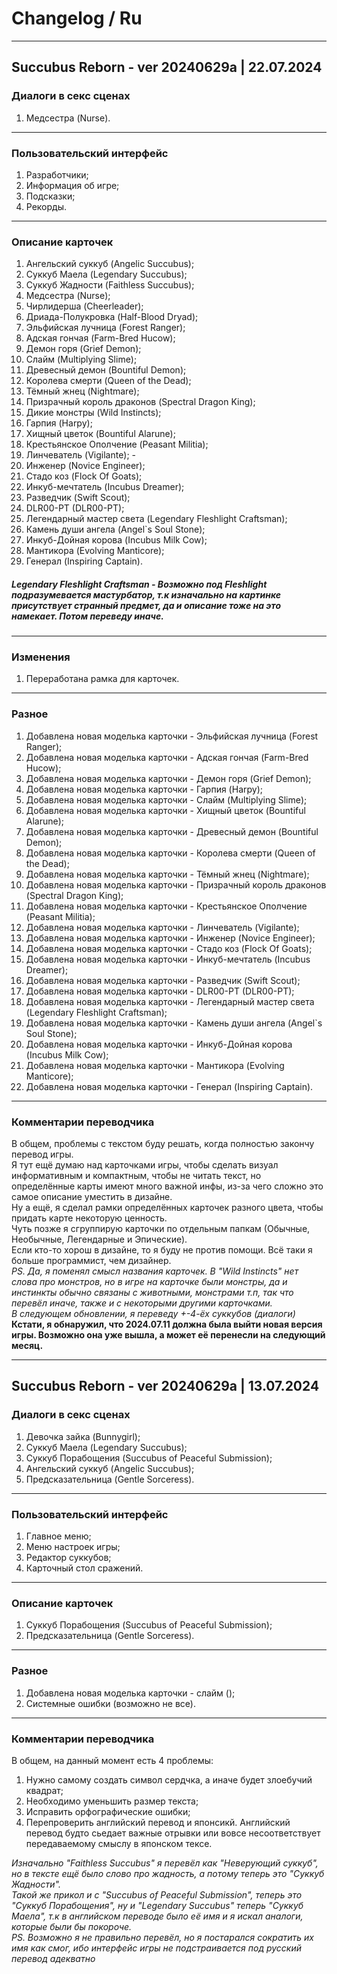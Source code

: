 # Changelog / Ru

---

## Succubus Reborn - ver 20240629a | 22.07.2024

### Диалоги в секс сценах
1. Медсестра (Nurse).

---

### Пользовательский интерфейс
1. Разработчики;
2. Информация об игре;
3. Подсказки;
4. Рекорды.

---

### Описание карточек
1. Ангельский суккуб (Angelic Succubus);
2. Суккуб Маела (Legendary Succubus);
3. Суккуб Жадности  (Faithless Succubus);
4. Медсестра (Nurse);
5. Чирлидерша (Cheerleader);
6. Дриада-Полукровка (Half-Blood Dryad);
7. Эльфийская лучница (Forest Ranger);
8. Адская гончая (Farm-Bred Hucow);
9. Демон горя (Grief Demon);
10. Слайм (Multiplying Slime);
11. Древесный демон (Bountiful Demon);
12. Королева смерти (Queen of the Dead);
13. Тёмный жнец (Nightmare);
14. Призрачный король драконов (Spectral Dragon King);
15. Дикие монстры (Wild Instincts);
16. Гарпия (Harpy);
17. Хищный цветок (Bountiful Alarune);
18. Крестьянское Ополчение (Peasant Militia);
19. Линчеватель (Vigilante); -
20. Инженер (Novice Engineer);
21. Стадо коз (Flock Of Goats);
22. Инкуб-мечтатель (Incubus Dreamer);
23. Разведчик (Swift Scout);
24. DLR00-PT (DLR00-PT);
25. Легендарный мастер света (Legendary Fleshlight Craftsman);
26. Камень души ангела (Angel`s Soul Stone);
27. Инкуб-Дойная корова (Incubus Milk Cow);
28. Мантикора (Evolving Manticore);
29. Генерал (Inspiring Captain).

##### Legendary Fleshlight Craftsman - Возможно под Fleshlight подразумевается мастурбатор, т.к изначально на картинке присутствует странный предмет, да и описание тоже на это намекает. Потом переведу иначе.
---

### Изменения
1. Переработана рамка для карточек.

---

### Разное
1. Добавлена новая моделька карточки - Эльфийская лучница (Forest Ranger);
2. Добавлена новая моделька карточки - Адская гончая (Farm-Bred Hucow);
3. Добавлена новая моделька карточки - Демон горя (Grief Demon);
4. Добавлена новая моделька карточки - Гарпия (Harpy);
5. Добавлена новая моделька карточки - Слайм (Multiplying Slime);
6. Добавлена новая моделька карточки - Хищный цветок (Bountiful Alarune);
7. Добавлена новая моделька карточки - Древесный демон (Bountiful Demon);
8. Добавлена новая моделька карточки - Королева смерти (Queen of the Dead);
9. Добавлена новая моделька карточки - Тёмный жнец (Nightmare);
10. Добавлена новая моделька карточки - Призрачный король драконов (Spectral Dragon King);
11. Добавлена новая моделька карточки - Крестьянское Ополчение (Peasant Militia);
12. Добавлена новая моделька карточки - Линчеватель (Vigilante);
13. Добавлена новая моделька карточки - Инженер (Novice Engineer);
14. Добавлена новая моделька карточки - Стадо коз (Flock Of Goats);
15. Добавлена новая моделька карточки - Инкуб-мечтатель (Incubus Dreamer);
16. Добавлена новая моделька карточки - Разведчик (Swift Scout);
17. Добавлена новая моделька карточки - DLR00-PT (DLR00-PT);
18. Добавлена новая моделька карточки - Легендарный мастер света (Legendary Fleshlight Craftsman);
19. Добавлена новая моделька карточки - Камень души ангела (Angel`s Soul Stone);
20. Добавлена новая моделька карточки - Инкуб-Дойная корова (Incubus Milk Cow);
21. Добавлена новая моделька карточки - Мантикора (Evolving Manticore);
22. Добавлена новая моделька карточки - Генерал (Inspiring Captain).

---

### Комментарии переводчика
В общем, проблемы с текстом буду решать, когда полностью закончу перевод игры. <br>
Я тут ещё думаю над карточками игры, чтобы сделать визуал информативным и компактным, чтобы не читать текст, но определённые карты имеют много важной инфы, из-за чего сложно это самое описание уместить в дизайне. <br>
Ну а ещё, я сделал рамки определённых карточек разного цвета, чтобы придать карте некоторую ценность. <br>
Чуть позже я сгруппирую карточки по отдельным папкам (Обычные, Необычные, Легендарные и Эпические). <br>
Если кто-то хорош в дизайне, то я буду не против помощи. Всё таки я больше программист, чем дизайнер. <br>
*PS. Да, я поменял смысл названия карточек. В "Wild Instincts" нет слова про монстров, но в игре на карточке были монстры, да и инстинкты обычно связаны с животными, монстрами т.п, так что перевёл иначе, также и с некоторыми другими карточками.* </br>
*В следующем обновлении, я переведу +-4-ёх суккубов (диалоги)* </br>
**Кстати, я обнаружил, что 2024.07.11 должна была выйти новая версия игры. Возможно она уже вышла, а может её перенесли на следующий месяц.** </br>

---

## Succubus Reborn - ver 20240629a | 13.07.2024

### Диалоги в секс сценах
1. Девочка зайка (Bunnygirl);
2. Суккуб Маела (Legendary Succubus);
3. Суккуб Порабощения (Succubus of Peaceful Submission);
4. Ангельский суккуб (Angelic Succubus);
5. Предсказательница (Gentle Sorceress).

---

### Пользовательский интерфейс
1. Главное меню;
2. Меню настроек игры;
5. Редактор суккубов;
6. Карточный стол сражений.

---

### Описание карточек
1. Суккуб Порабощения (Succubus of Peaceful Submission);
2. Предсказательница (Gentle Sorceress).

---

### Разное
1. Добавлена новая моделька карточки - слайм ();
3. Системные ошибки (возможно не все).

---

### Комментарии переводчика
В общем, на данный момент есть 4 проблемы:
1. Нужно самому создать символ сердчка, а иначе будет злоебучий квадрат;
2. Необходимо уменьшить размер текста;
3. Исправить орфографические ошибки;
4. Перепроверить английский перевод и японсикй. Английский перевод будто сьедает важные отрывки или вовсе несоответствует передаваемому смыслу в японском тексе. 

*Изначально "Faithless Succubus" я перевёл как "Неверующий суккуб", но в тексте ещё было слово про жадность, а потому теперь это "Суккуб Жадности".* </br>
*Такой же прикол и с "Succubus of Peaceful Submission", теперь это "Суккуб Порабощения", ну и "Legendary Succubus" теперь "Суккуб Маела", т.к в английском переводе было её имя и я искал аналоги, которые были бы покороче.* </br>
*PS. Возможно я не правильно перевёл, но я постарался сократить их имя как смог, ибо интерфейс игры не подстраивается под русский перевод адекватно* </br>